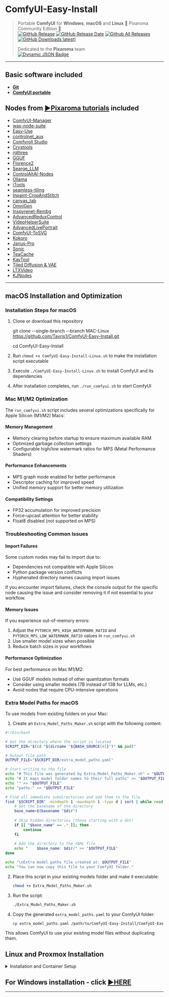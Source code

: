 # ComfyUI-Easy-Install  
> Portable **ComfyUI** for **Windows**, **macOS** and **Linux**  🔹 Pixaroma Community Edition 🔹  
> [![GitHub Release](https://img.shields.io/github/v/release/Tavris1/ComfyUI-Easy-Install)](https://github.com/Tavris1/ComfyUI-Easy-Install/releases/latest/download/ComfyUI-Easy-Install.zip)
> [![GitHub Release Date](https://img.shields.io/github/release-date/Tavris1/ComfyUI-Easy-Install?style=flat)](https://github.com/Tavris1/ComfyUI-Easy-Install/releases)
> [![Github All Releases](https://img.shields.io/github/downloads/Tavris1/ComfyUI-Easy-Install/total.svg)]()
> [![GitHub Downloads latest)](https://img.shields.io/github/downloads/Tavris1/ComfyUI-Easy-Install/latest/total?style=flat&label=downloads%40latest&color=orange)](https://github.com/Tavris1/ComfyUI-Easy-Install/releases/latest/download/ComfyUI-Easy-Install.zip)
>
> Dedicated to the **Pixaroma** team  
> [![Dynamic JSON Badge](https://img.shields.io/badge/dynamic/json?url=https%3A%2F%2Fdiscord.com%2Fapi%2Finvites%2FgggpkVgBf3%3Fwith_counts%3Dtrue&query=%24.approximate_member_count&logo=discord&logoColor=white&label=Join%20Pixaroma%20Discord&color=FFDF00&suffix=%20users)](https://discord.com/invite/gggpkVgBf3)  
---

## Basic software included  
- [**Git**](https://git-scm.com/)  
- [**ComfyUI portable**](https://github.com/comfyanonymous/ComfyUI)  

## Nodes from [:arrow_forward:Pixaroma tutorials](https://www.youtube.com/@pixaroma) included  
- [ComfyUI-Manager](https://github.com/Comfy-Org/ComfyUI-Manager)  
- [was-node-suite](https://github.com/WASasquatch/was-node-suite-comfyui)  
- [Easy-Use](https://github.com/yolain/ComfyUI-Easy-Use)  
- [controlnet_aux](https://github.com/Fannovel16/comfyui_controlnet_aux)  
- [Comfyroll Studio](https://github.com/Suzie1/ComfyUI_Comfyroll_CustomNodes)  
- [Crystools](https://github.com/crystian/ComfyUI-Crystools)  
- [rgthree](https://github.com/rgthree/rgthree-comfy)  
- [GGUF](https://github.com/city96/ComfyUI-GGUF)  
- [Florence2](https://github.com/kijai/ComfyUI-Florence2)  
- [Searge_LLM](https://github.com/SeargeDP/ComfyUI_Searge_LLM)  
- [ControlAltAI-Nodes](https://github.com/gseth/ControlAltAI-Nodes)  
- [Ollama](https://github.com/stavsap/comfyui-ollama)  
- [iTools](https://github.com/MohammadAboulEla/ComfyUI-iTools)  
- [seamless-tiling](https://github.com/spinagon/ComfyUI-seamless-tiling)  
- [Inpaint-CropAndStitch](https://github.com/lquesada/ComfyUI-Inpaint-CropAndStitch)  
- [canvas_tab](https://github.com/Lerc/canvas_tab)  
- [OmniGen](https://github.com/1038lab/ComfyUI-OmniGen)  
- [Inspyrenet-Rembg](https://github.com/john-mnz/ComfyUI-Inspyrenet-Rembg)  
- [AdvancedReduxControl](https://github.com/kaibioinfo/ComfyUI_AdvancedRefluxControl)  
- [VideoHelperSuite](https://github.com/Kosinkadink/ComfyUI-VideoHelperSuite)  
- [AdvancedLivePortrait](https://github.com/PowerHouseMan/ComfyUI-AdvancedLivePortrait)  
- [ComfyUI-ToSVG](https://github.com/Yanick112/ComfyUI-ToSVG)  
- [Kokoro](https://github.com/stavsap/comfyui-kokoro)  
- [Janus-Pro](https://github.com/CY-CHENYUE/ComfyUI-Janus-Pro)  
- [Sonic](https://github.com/smthemex/ComfyUI_Sonic)  
- [TeaCache](https://github.com/welltop-cn/ComfyUI-TeaCache)  
- [KayTool](https://github.com/kk8bit/KayTool)  
- [Tiled Diffusion & VAE](https://github.com/shiimizu/ComfyUI-TiledDiffusion)  
- [LTXVideo](https://github.com/Lightricks/ComfyUI-LTXVideo)  
- [KJNodes](https://github.com/kijai/ComfyUI-KJNodes)

---

## macOS Installation and Optimization

### Installation Steps for macOS

1. Clone or download this repository

   git clone --single-branch --branch MAC-Linux https://github.com/Tavris1/ComfyUI-Easy-Install.git

   cd ComfyUI-Easy-Install

2. Run `chmod +x ComfyUI-Easy-Install-Linux.sh` to make the installation script executable

3. Execute `./ComfyUI-Easy-Install-Linux.sh` to install ComfyUI and its dependencies

4. After installation completes, run `./run_comfyui.sh` to start ComfyUI

### Mac M1/M2 Optimization

The `run_comfyui.sh` script includes several optimizations specifically for Apple Silicon (M1/M2) Macs:

#### Memory Management
- Memory clearing before startup to ensure maximum available RAM
- Optimized garbage collection settings
- Configurable high/low watermark ratios for MPS (Metal Performance Shaders)

#### Performance Enhancements
- MPS graph mode enabled for better performance
- Descriptor caching for improved speed
- Unified memory support for better memory utilization

#### Compatibility Settings
- FP32 accumulation for improved precision
- Force-upcast attention for better stability
- Float8 disabled (not supported on MPS)

### Troubleshooting Common Issues

#### Import Failures
Some custom nodes may fail to import due to:
- Dependencies not compatible with Apple Silicon
- Python package version conflicts
- Hyphenated directory names causing import issues

If you encounter import failures, check the console output for the specific node causing the issue and consider removing it if not essential to your workflow.

#### Memory Issues
If you experience out-of-memory errors:
1. Adjust the `PYTORCH_MPS_HIGH_WATERMARK_RATIO` and `PYTORCH_MPS_LOW_WATERMARK_RATIO` values in `run_comfyui.sh`
2. Use smaller model sizes when possible
3. Reduce batch sizes in your workflows

#### Performance Optimization
For best performance on Mac M1/M2:
- Use GGUF models instead of other quantization formats
- Consider using smaller models (7B instead of 13B for LLMs, etc.)
- Avoid nodes that require CPU-intensive operations

### Extra Model Paths for macOS

To use models from existing folders on your Mac:

1. Create an `Extra_Model_Paths_Maker.sh` script with the following content:

```bash
#!/bin/bash

# Get the directory where the script is located
SCRIPT_DIR="$(cd "$(dirname "${BASH_SOURCE[0]}")" && pwd)"

# Output file path
OUTPUT_FILE="$SCRIPT_DIR/extra_model_paths.yaml"

# Start writing to the file
echo "# This file was generated by Extra_Model_Paths_Maker.sh" > "$OUTPUT_FILE"
echo "# It maps model folder names to their full paths" >> "$OUTPUT_FILE"
echo "" >> "$OUTPUT_FILE"
echo "paths:" >> "$OUTPUT_FILE"

# Find all immediate subdirectories and add them to the file
find "$SCRIPT_DIR" -mindepth 1 -maxdepth 1 -type d | sort | while read -r dir; do
    # Get the basename of the directory
    base_name=$(basename "$dir")
    
    # Skip hidden directories (those starting with a dot)
    if [[ "$base_name" == .* ]]; then
        continue
    fi
    
    # Add the directory to the YAML file
    echo "    $base_name: $dir/" >> "$OUTPUT_FILE"
done

echo "\nExtra model paths file created at: $OUTPUT_FILE"
echo "You can now copy this file to your ComfyUI folder."
```

2. Place this script in your existing models folder and make it executable:
   ```bash
   chmod +x Extra_Model_Paths_Maker.sh
   ```

3. Run the script:
   ```bash
   ./Extra_Model_Paths_Maker.sh
   ```

4. Copy the generated `extra_model_paths.yaml` to your ComfyUI folder:
   ```bash
   cp extra_model_paths.yaml /path/to/ComfyUI-Easy-Install/ComfyUI-Easy-Install/ComfyUI/
   ```

This allows ComfyUI to use your existing model files without duplicating them.

## Linux and Proxmox Installation
<details>
<summary>Installation and Container Setup</summary>

### Standard Linux Installation
1. Clone or download this repository
2. Make the script executable:
   ```bash
   chmod +x ComfyUI-Easy-Install-Linux.sh
   ```
3. Run the installation script:
   ```bash
   ./ComfyUI-Easy-Install-Linux.sh
   ```

### Proxmox LXC Container Setup
1. Clone or download this repository
2. Make all scripts executable:
   ```bash
   chmod +x *.sh
   ```
3. Install ComfyUI in the container:
   ```bash
   ./ComfyUI-Easy-Install-Linux.sh --proxmox
   ```

### Container Configuration
- **Hardware Requirements**:
  - At least 8GB RAM
  - NVMe SSD recommended
  - GPU passthrough (optional)


### Troubleshooting

> For Linux/Proxmox support, contact [@VenimK](https://discord.com/users/venimk) on Discord

#### Common Issues
1. **Permission Errors**:
   ```bash
   # Fix permissions in container
   chmod -R 755 ComfyUI-Easy-Install
   ```
#### Performance Optimization
- Use a NVMe drive for model storage
- Configure appropriate container resources
- Consider GPU passthrough for better performance

> [!NOTE]
> The Proxmox setup automatically configures most settings, but you may need to adjust container resources based on your needs.

</details>

## For Windows installation - click [:arrow_forward:HERE](https://github.com/Tavris1/ComfyUI-Easy-Install)

---
